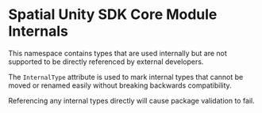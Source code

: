# Spatial Unity SDK Core Module Internals

This namespace contains types that are used internally but are not supported to be directly referenced by external developers.

The `InternalType` attribute is used to mark internal types that cannot be moved or renamed easily without breaking backwards compatibility.

Referencing any internal types directly will cause package validation to fail.
